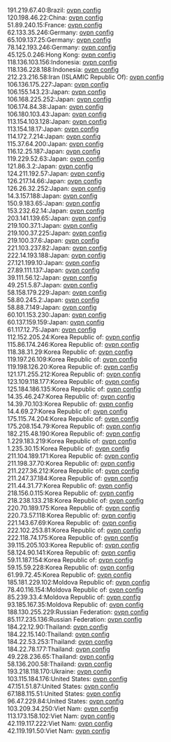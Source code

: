 191.219.67.40:Brazil: [ovpn config](vpn/191_219_67_40.ovpn)  
120.198.46.22:China: [ovpn config](vpn/120_198_46_22.ovpn)  
51.89.240.15:France: [ovpn config](vpn/51_89_240_15.ovpn)  
62.133.35.246:Germany: [ovpn config](vpn/62_133_35_246.ovpn)  
65.109.137.25:Germany: [ovpn config](vpn/65_109_137_25.ovpn)  
78.142.193.246:Germany: [ovpn config](vpn/78_142_193_246.ovpn)  
45.125.0.246:Hong Kong: [ovpn config](vpn/45_125_0_246.ovpn)  
118.136.103.156:Indonesia: [ovpn config](vpn/118_136_103_156.ovpn)  
118.136.228.188:Indonesia: [ovpn config](vpn/118_136_228_188.ovpn)  
212.23.216.58:Iran (ISLAMIC Republic Of): [ovpn config](vpn/212_23_216_58.ovpn)  
106.136.175.227:Japan: [ovpn config](vpn/106_136_175_227.ovpn)  
106.155.143.23:Japan: [ovpn config](vpn/106_155_143_23.ovpn)  
106.168.225.252:Japan: [ovpn config](vpn/106_168_225_252.ovpn)  
106.174.84.38:Japan: [ovpn config](vpn/106_174_84_38.ovpn)  
106.180.103.43:Japan: [ovpn config](vpn/106_180_103_43.ovpn)  
113.154.103.128:Japan: [ovpn config](vpn/113_154_103_128.ovpn)  
113.154.18.17:Japan: [ovpn config](vpn/113_154_18_17.ovpn)  
114.172.7.214:Japan: [ovpn config](vpn/114_172_7_214.ovpn)  
115.37.64.200:Japan: [ovpn config](vpn/115_37_64_200.ovpn)  
116.12.25.187:Japan: [ovpn config](vpn/116_12_25_187.ovpn)  
119.229.52.63:Japan: [ovpn config](vpn/119_229_52_63.ovpn)  
121.86.3.2:Japan: [ovpn config](vpn/121_86_3_2.ovpn)  
124.211.192.57:Japan: [ovpn config](vpn/124_211_192_57.ovpn)  
126.217.14.66:Japan: [ovpn config](vpn/126_217_14_66.ovpn)  
126.26.32.252:Japan: [ovpn config](vpn/126_26_32_252.ovpn)  
14.3.157.188:Japan: [ovpn config](vpn/14_3_157_188.ovpn)  
150.9.183.65:Japan: [ovpn config](vpn/150_9_183_65.ovpn)  
153.232.62.14:Japan: [ovpn config](vpn/153_232_62_14.ovpn)  
203.141.139.65:Japan: [ovpn config](vpn/203_141_139_65.ovpn)  
219.100.37.1:Japan: [ovpn config](vpn/219_100_37_1.ovpn)  
219.100.37.225:Japan: [ovpn config](vpn/219_100_37_225.ovpn)  
219.100.37.6:Japan: [ovpn config](vpn/219_100_37_6.ovpn)  
221.103.237.82:Japan: [ovpn config](vpn/221_103_237_82.ovpn)  
222.14.193.188:Japan: [ovpn config](vpn/222_14_193_188.ovpn)  
27.121.199.10:Japan: [ovpn config](vpn/27_121_199_10.ovpn)  
27.89.111.137:Japan: [ovpn config](vpn/27_89_111_137.ovpn)  
39.111.56.12:Japan: [ovpn config](vpn/39_111_56_12.ovpn)  
49.251.5.87:Japan: [ovpn config](vpn/49_251_5_87.ovpn)  
58.158.179.229:Japan: [ovpn config](vpn/58_158_179_229.ovpn)  
58.80.245.2:Japan: [ovpn config](vpn/58_80_245_2.ovpn)  
58.88.7.149:Japan: [ovpn config](vpn/58_88_7_149.ovpn)  
60.101.153.230:Japan: [ovpn config](vpn/60_101_153_230.ovpn)  
60.137.159.159:Japan: [ovpn config](vpn/60_137_159_159.ovpn)  
61.117.12.75:Japan: [ovpn config](vpn/61_117_12_75.ovpn)  
112.152.205.24:Korea Republic of: [ovpn config](vpn/112_152_205_24.ovpn)  
115.86.174.246:Korea Republic of: [ovpn config](vpn/115_86_174_246.ovpn)  
118.38.31.29:Korea Republic of: [ovpn config](vpn/118_38_31_29.ovpn)  
119.197.26.109:Korea Republic of: [ovpn config](vpn/119_197_26_109.ovpn)  
119.198.126.20:Korea Republic of: [ovpn config](vpn/119_198_126_20.ovpn)  
121.171.255.212:Korea Republic of: [ovpn config](vpn/121_171_255_212.ovpn)  
123.109.118.177:Korea Republic of: [ovpn config](vpn/123_109_118_177.ovpn)  
125.184.186.135:Korea Republic of: [ovpn config](vpn/125_184_186_135.ovpn)  
14.35.46.247:Korea Republic of: [ovpn config](vpn/14_35_46_247.ovpn)  
14.39.70.103:Korea Republic of: [ovpn config](vpn/14_39_70_103.ovpn)  
14.4.69.27:Korea Republic of: [ovpn config](vpn/14_4_69_27.ovpn)  
175.115.74.204:Korea Republic of: [ovpn config](vpn/175_115_74_204.ovpn)  
175.208.154.79:Korea Republic of: [ovpn config](vpn/175_208_154_79.ovpn)  
182.215.48.190:Korea Republic of: [ovpn config](vpn/182_215_48_190.ovpn)  
1.229.183.219:Korea Republic of: [ovpn config](vpn/1_229_183_219.ovpn)  
1.235.30.15:Korea Republic of: [ovpn config](vpn/1_235_30_15.ovpn)  
211.104.189.171:Korea Republic of: [ovpn config](vpn/211_104_189_171.ovpn)  
211.198.37.70:Korea Republic of: [ovpn config](vpn/211_198_37_70.ovpn)  
211.227.36.212:Korea Republic of: [ovpn config](vpn/211_227_36_212.ovpn)  
211.247.37.184:Korea Republic of: [ovpn config](vpn/211_247_37_184.ovpn)  
211.44.31.77:Korea Republic of: [ovpn config](vpn/211_44_31_77.ovpn)  
218.156.0.115:Korea Republic of: [ovpn config](vpn/218_156_0_115.ovpn)  
218.238.133.218:Korea Republic of: [ovpn config](vpn/218_238_133_218.ovpn)  
220.70.189.175:Korea Republic of: [ovpn config](vpn/220_70_189_175.ovpn)  
220.73.57.118:Korea Republic of: [ovpn config](vpn/220_73_57_118.ovpn)  
221.143.67.69:Korea Republic of: [ovpn config](vpn/221_143_67_69.ovpn)  
222.102.253.81:Korea Republic of: [ovpn config](vpn/222_102_253_81.ovpn)  
222.118.74.175:Korea Republic of: [ovpn config](vpn/222_118_74_175.ovpn)  
39.115.205.103:Korea Republic of: [ovpn config](vpn/39_115_205_103.ovpn)  
58.124.90.141:Korea Republic of: [ovpn config](vpn/58_124_90_141.ovpn)  
59.11.187.154:Korea Republic of: [ovpn config](vpn/59_11_187_154.ovpn)  
59.15.59.228:Korea Republic of: [ovpn config](vpn/59_15_59_228.ovpn)  
61.99.72.45:Korea Republic of: [ovpn config](vpn/61_99_72_45.ovpn)  
185.181.229.102:Moldova Republic of: [ovpn config](vpn/185_181_229_102.ovpn)  
78.40.116.154:Moldova Republic of: [ovpn config](vpn/78_40_116_154.ovpn)  
85.239.33.4:Moldova Republic of: [ovpn config](vpn/85_239_33_4.ovpn)  
93.185.167.35:Moldova Republic of: [ovpn config](vpn/93_185_167_35.ovpn)  
188.130.255.229:Russian Federation: [ovpn config](vpn/188_130_255_229.ovpn)  
85.117.235.136:Russian Federation: [ovpn config](vpn/85_117_235_136.ovpn)  
184.22.12.90:Thailand: [ovpn config](vpn/184_22_12_90.ovpn)  
184.22.15.140:Thailand: [ovpn config](vpn/184_22_15_140.ovpn)  
184.22.53.253:Thailand: [ovpn config](vpn/184_22_53_253.ovpn)  
184.22.78.177:Thailand: [ovpn config](vpn/184_22_78_177.ovpn)  
49.228.236.65:Thailand: [ovpn config](vpn/49_228_236_65.ovpn)  
58.136.200.58:Thailand: [ovpn config](vpn/58_136_200_58.ovpn)  
193.218.118.170:Ukraine: [ovpn config](vpn/193_218_118_170.ovpn)  
103.115.184.176:United States: [ovpn config](vpn/103_115_184_176.ovpn)  
47.151.51.87:United States: [ovpn config](vpn/47_151_51_87.ovpn)  
67.188.115.51:United States: [ovpn config](vpn/67_188_115_51.ovpn)  
96.47.229.84:United States: [ovpn config](vpn/96_47_229_84.ovpn)  
103.209.34.250:Viet Nam: [ovpn config](vpn/103_209_34_250.ovpn)  
113.173.158.102:Viet Nam: [ovpn config](vpn/113_173_158_102.ovpn)  
42.119.117.222:Viet Nam: [ovpn config](vpn/42_119_117_222.ovpn)  
42.119.191.50:Viet Nam: [ovpn config](vpn/42_119_191_50.ovpn)  
